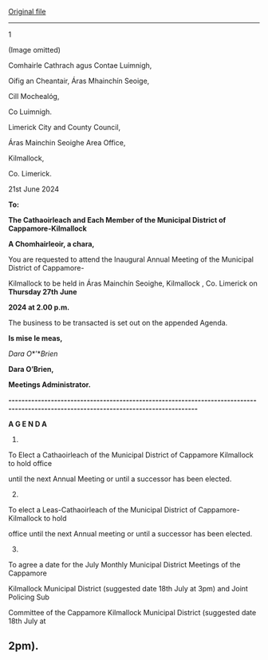 [Original file](https://www.limerick.ie/sites/default/files/media/documents/2024-06/01-agenda-annual-meeting-of-the-municipal-district-of-cappamore-kilmallock-27th-june-2024.pdf)

---
1

(Image omitted)

Comhairle Cathrach agus Contae Luimnigh,

Oifig an Cheantair, Áras Mhainchín Seoige,

Cill Mochealóg,

Co Luimnigh.

Limerick City and County Council,

Áras Mainchin Seoighe Area Office,

Kilmallock,

Co. Limerick.

21st June 2024

**To:**

**The Cathaoirleach and Each Member of the Municipal District of Cappamore-Kilmallock**

**A Chomhairleoir, a chara,**

You are requested to attend the Inaugural Annual Meeting of the Municipal District of Cappamore-

Kilmallock to be held in Áras Mainchín Seoighe, Kilmallock , Co. Limerick on **Thursday 27th** **June**

**2024 at 2.00 p.m.**

The business to be transacted is set out on the appended Agenda.

**Is mise le meas,**

*Dara O**’**Brien*

**Dara O’Brien,**

**Meetings Administrator.**

**--------------------------------------------------------------------------------------------------------------------------------------**

**A G E N D A**

1.

To Elect a Cathaoirleach of the Municipal District of Cappamore Kilmallock to hold office

until the next Annual Meeting or until a successor has been elected.

2.

To elect a Leas-Cathaoirleach of the Municipal District of Cappamore-Kilmallock to hold

office until the next Annual meeting or until a successor has been elected.

3.

To agree a date for the July Monthly Municipal District Meetings of the Cappamore

Kilmallock Municipal District (suggested date 18th July at 3pm) and Joint Policing Sub

Committee of the Cappamore Kilmallock Municipal District (suggested date 18th July at

2pm).
---
